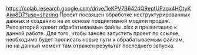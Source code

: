 https://colab.research.google.com/drive/1eKPV7B6424Q9epfUPaqx4HOtyKAjw8D7?usp=sharing
Проект посвящен обработке неструктурированных данных и созданию на их основе предиктивной модели продаж.
Репозиторий хранит обрабатываемые файлы .xlsx и презентацию к данной работе.
Для того, чтобы заново запустить проект по ссылке, необходимо будет прописать новые пути к обрабатываемым файлам, но на данный момент там отражен результат последнего запуска.

